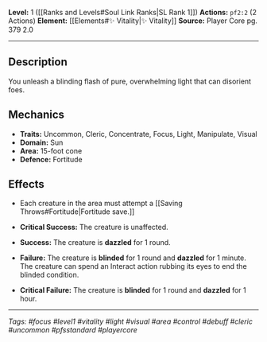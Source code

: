 **Level:** 1 ([[Ranks and Levels#Soul Link Ranks|SL Rank 1]])
**Actions:** `pf2:2` (2 Actions)
**Element:** [[Elements#✨ Vitality|✨ Vitality]]
**Source:** Player Core pg. 379 2.0

---

## Description

You unleash a blinding flash of pure, overwhelming light that can disorient foes.

## Mechanics

-   **Traits:** Uncommon, Cleric, Concentrate, Focus, Light, Manipulate, Visual
-   **Domain:** Sun
-   **Area:** 15-foot cone
-   **Defence:** Fortitude

## Effects

-   Each creature in the area must attempt a [[Saving Throws#Fortitude|Fortitude save.]]

-   **Critical Success:** The creature is unaffected.
-   **Success:** The creature is **dazzled** for 1 round.
-   **Failure:** The creature is **blinded** for 1 round and **dazzled** for 1 minute. The creature can spend an Interact action rubbing its eyes to end the blinded condition.
-   **Critical Failure:** The creature is **blinded** for 1 round and **dazzled** for 1 hour.


---
*Tags: #focus #level1 #vitality #light #visual #area #control #debuff #cleric #uncommon #pfsstandard #playercore*
